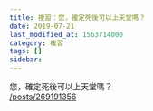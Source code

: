```yaml
---
title: 複習：您，確定死後可以上天堂嗎？
date: 2019-07-21
last_modified_at: 1563714000
category: 複習
tags: []
sidebar: 
---
```


<p>您，確定死後可以上天堂嗎？<br/>
<a href="/posts/269191356" target="_blank">/posts/269191356</a></p>
<p> </p>
